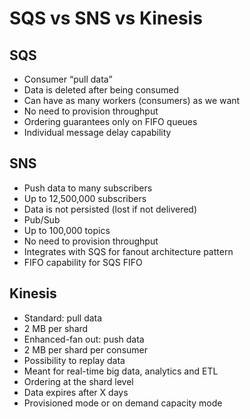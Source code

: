 # SQS vs SNS vs Kinesis

## SQS

- Consumer “pull data”
- Data is deleted after being consumed
- Can have as many workers (consumers) as we want
- No need to provision throughput
- Ordering guarantees only on FIFO queues
- Individual message delay capability

## SNS

- Push data to many subscribers
- Up to 12,500,000 subscribers
- Data is not persisted (lost if not delivered)
- Pub/Sub
- Up to 100,000 topics
- No need to provision throughput
- Integrates with SQS for fanout architecture pattern
- FIFO capability for SQS FIFO

## Kinesis

- Standard: pull data
- 2 MB per shard
- Enhanced-fan out: push data
- 2 MB per shard per consumer
- Possibility to replay data
- Meant for real-time big data, analytics and ETL
- Ordering at the shard level
- Data expires after X days
- Provisioned mode or on demand capacity mode
